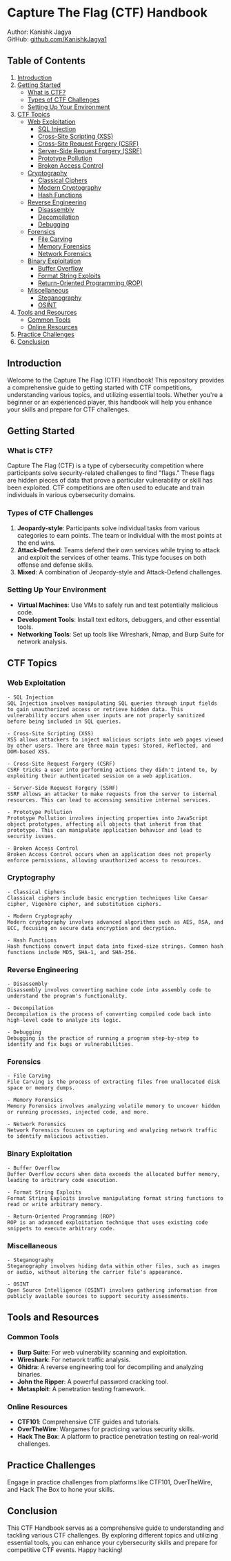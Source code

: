 # Capture The Flag (CTF) Handbook
Author: Kanishk Jagya  
GitHub: [github.com/KanishkJagya1](https://github.com/KanishkJagya1)

## Table of Contents
1. [Introduction](#introduction)
2. [Getting Started](#getting-started)
    - [What is CTF?](#what-is-ctf)
    - [Types of CTF Challenges](#types-of-ctf-challenges)
    - [Setting Up Your Environment](#setting-up-your-environment)
3. [CTF Topics](#ctf-topics)
    - [Web Exploitation](#web-exploitation)
        - [SQL Injection](#sql-injection)
        - [Cross-Site Scripting (XSS)](#cross-site-scripting-xss)
        - [Cross-Site Request Forgery (CSRF)](#cross-site-request-forgery-csrf)
        - [Server-Side Request Forgery (SSRF)](#server-side-request-forgery-ssrf)
        - [Prototype Pollution](#prototype-pollution)
        - [Broken Access Control](#broken-access-control)
    - [Cryptography](#cryptography)
        - [Classical Ciphers](#classical-ciphers)
        - [Modern Cryptography](#modern-cryptography)
        - [Hash Functions](#hash-functions)
    - [Reverse Engineering](#reverse-engineering)
        - [Disassembly](#disassembly)
        - [Decompilation](#decompilation)
        - [Debugging](#debugging)
    - [Forensics](#forensics)
        - [File Carving](#file-carving)
        - [Memory Forensics](#memory-forensics)
        - [Network Forensics](#network-forensics)
    - [Binary Exploitation](#binary-exploitation)
        - [Buffer Overflow](#buffer-overflow)
        - [Format String Exploits](#format-string-exploits)
        - [Return-Oriented Programming (ROP)](#return-oriented-programming-rop)
    - [Miscellaneous](#miscellaneous)
        - [Steganography](#steganography)
        - [OSINT](#osint)
4. [Tools and Resources](#tools-and-resources)
    - [Common Tools](#common-tools)
    - [Online Resources](#online-resources)
5. [Practice Challenges](#practice-challenges)
6. [Conclusion](#conclusion)

## Introduction
Welcome to the Capture The Flag (CTF) Handbook! This repository provides a comprehensive guide to getting started with CTF competitions, understanding various topics, and utilizing essential tools. Whether you're a beginner or an experienced player, this handbook will help you enhance your skills and prepare for CTF challenges.

## Getting Started

### What is CTF?
Capture The Flag (CTF) is a type of cybersecurity competition where participants solve security-related challenges to find "flags." These flags are hidden pieces of data that prove a particular vulnerability or skill has been exploited. CTF competitions are often used to educate and train individuals in various cybersecurity domains.

### Types of CTF Challenges
1. **Jeopardy-style**: Participants solve individual tasks from various categories to earn points. The team or individual with the most points at the end wins.
2. **Attack-Defend**: Teams defend their own services while trying to attack and exploit the services of other teams. This type focuses on both offense and defense skills.
3. **Mixed**: A combination of Jeopardy-style and Attack-Defend challenges.

### Setting Up Your Environment
- **Virtual Machines**: Use VMs to safely run and test potentially malicious code.
- **Development Tools**: Install text editors, debuggers, and other essential tools.
- **Networking Tools**: Set up tools like Wireshark, Nmap, and Burp Suite for network analysis.

## CTF Topics

### Web Exploitation

    - SQL Injection
    SQL Injection involves manipulating SQL queries through input fields to gain unauthorized access or retrieve hidden data. This vulnerability occurs when user inputs are not properly sanitized before being included in SQL queries.

    - Cross-Site Scripting (XSS)
    XSS allows attackers to inject malicious scripts into web pages viewed by other users. There are three main types: Stored, Reflected, and DOM-based XSS.

    - Cross-Site Request Forgery (CSRF)
    CSRF tricks a user into performing actions they didn't intend to, by exploiting their authenticated session on a web application.

    - Server-Side Request Forgery (SSRF)
    SSRF allows an attacker to make requests from the server to internal resources. This can lead to accessing sensitive internal services.

    - Prototype Pollution
    Prototype Pollution involves injecting properties into JavaScript object prototypes, affecting all objects that inherit from that prototype. This can manipulate application behavior and lead to security issues.

    - Broken Access Control
    Broken Access Control occurs when an application does not properly enforce permissions, allowing unauthorized access to resources.

### Cryptography

    - Classical Ciphers
    Classical ciphers include basic encryption techniques like Caesar cipher, Vigenère cipher, and substitution ciphers.

    - Modern Cryptography
    Modern cryptography involves advanced algorithms such as AES, RSA, and ECC, focusing on secure data encryption and decryption.

    - Hash Functions
    Hash functions convert input data into fixed-size strings. Common hash functions include MD5, SHA-1, and SHA-256.

### Reverse Engineering

    - Disassembly
    Disassembly involves converting machine code into assembly code to understand the program's functionality.

    - Decompilation
    Decompilation is the process of converting compiled code back into high-level code to analyze its logic.

    - Debugging
    Debugging is the practice of running a program step-by-step to identify and fix bugs or vulnerabilities.

### Forensics

    - File Carving
    File Carving is the process of extracting files from unallocated disk space or memory dumps.

    - Memory Forensics
    Memory Forensics involves analyzing volatile memory to uncover hidden or running processes, injected code, and more.

    - Network Forensics
    Network Forensics focuses on capturing and analyzing network traffic to identify malicious activities.

### Binary Exploitation

    - Buffer Overflow
    Buffer Overflow occurs when data exceeds the allocated buffer memory, leading to arbitrary code execution.

    - Format String Exploits
    Format String Exploits involve manipulating format string functions to read or write arbitrary memory.

    - Return-Oriented Programming (ROP)
    ROP is an advanced exploitation technique that uses existing code snippets to execute arbitrary code.

### Miscellaneous

    - Steganography
    Steganography involves hiding data within other files, such as images or audio, without altering the carrier file's appearance.

    - OSINT
    Open Source Intelligence (OSINT) involves gathering information from publicly available sources to support security assessments.

## Tools and Resources

### Common Tools
- **Burp Suite**: For web vulnerability scanning and exploitation.
- **Wireshark**: For network traffic analysis.
- **Ghidra**: A reverse engineering tool for decompiling and analyzing binaries.
- **John the Ripper**: A powerful password cracking tool.
- **Metasploit**: A penetration testing framework.

### Online Resources
- **CTF101**: Comprehensive CTF guides and tutorials.
- **OverTheWire**: Wargames for practicing various security skills.
- **Hack The Box**: A platform to practice penetration testing on real-world challenges.

## Practice Challenges
Engage in practice challenges from platforms like CTF101, OverTheWire, and Hack The Box to hone your skills.

## Conclusion
This CTF Handbook serves as a comprehensive guide to understanding and tackling various CTF challenges. By exploring different topics and utilizing essential tools, you can enhance your cybersecurity skills and prepare for competitive CTF events. Happy hacking!